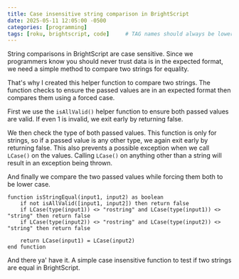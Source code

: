 ```yaml
---
title: Case insensitive string comparison in BrightScript
date: 2025-05-11 12:05:00 -0500
categories: [programming]
tags: [roku, brightscript, code]     # TAG names should always be lowercase
---
```


String comparisons in BrightScript are case sensitive. Since we programmers know you should never trust data is in the expected format, we need a simple method to compare two strings for equality.

That's why I created this helper function to compare two strings. The function checks to ensure the passed values are in an expected format then compares them using a forced case.

First we use the `isAllValid()` helper function to ensure both passed values are valid. If even 1 is invalid, we exit early by returning false.

We then check the type of both passed values. This function is only for strings, so if a passed value is any other type, we again exit early by returning false. This also prevents a possible exception when we call `LCase()` on the values. Calling `LCase()` on anything other than a string will result in an exception being thrown.

And finally we compare the two passed values while forcing them both to be lower case.

```brightscript
function isStringEqual(input1, input2) as boolean
    if not isAllValid([input1, input2]) then return false
    if LCase(type(input1)) <> "rostring" and LCase(type(input1)) <> "string" then return false
    if LCase(type(input2)) <> "rostring" and LCase(type(input2)) <> "string" then return false

    return LCase(input1) = LCase(input2)
end function
```

And there ya' have it. A simple case insensitive function to test if two strings are equal in BrightScript.
